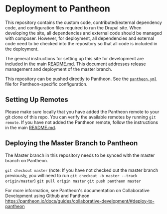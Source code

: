 # Deployment to Pantheon

This repository contains the custom code, contributed/external dependency code, and configuration files required to run the Drupal site. When developing the site, all dependencies and external code should be managed with composer. However, for deployment, all dependencies and external code need to be checked into the repository so that all code is included in the deployment.

The general instructions for setting up this site for development are included in the main [README.md](../README.md). This document addresses release management and deployment of the master branch.

This repository can be pushed directly to Pantheon. See the [`pantheon.yml`](../pantheon.yml) file for Pantheon-specific configuration.

## Setting Up Remotes

Please make sure locally that you have added the Pantheon remote to your git clone of this repo. You can verify the available remotes by running `git remote`. If you have not added the Pantheon remote, follow the instructions in the main [README.md](../README.md).

## Deploying the Master Branch to Pantheon

The Master branch in this repository needs to be synced with the master branch on Pantheon.

`git checkout master` (note: If you have not checked out the master branch previously, you will need to run `git checkout -b master --track origin/master`)
`git pull origin master`
`git push pantheon master`

For more information, see Pantheon's documentation on Collaborative Development using Github and Pantheon https://pantheon.io/docs/guides/collaborative-development/#deploy-to-pantheon




